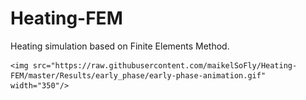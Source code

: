# Heating-FEM
Heating simulation based on Finite Elements Method.

<!--![alt text](https://raw.githubusercontent.com/maikelSoFly/Heating-FEM/master/Results/early_phase/early-phase-animation.gif)-->

<p align="center">

    <img src="https://raw.githubusercontent.com/maikelSoFly/Heating-FEM/master/Results/early_phase/early-phase-animation.gif" width="350"/>

</p>
